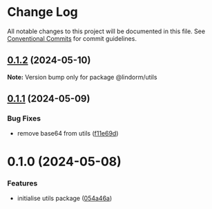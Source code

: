 # Change Log

All notable changes to this project will be documented in this file.
See [Conventional Commits](https://conventionalcommits.org) for commit guidelines.

## [0.1.2](https://github.com/lindorm-io/monorepo/compare/@lindorm/utils@0.1.1...@lindorm/utils@0.1.2) (2024-05-10)

**Note:** Version bump only for package @lindorm/utils

## [0.1.1](https://github.com/lindorm-io/monorepo/compare/@lindorm/utils@0.1.0...@lindorm/utils@0.1.1) (2024-05-09)

### Bug Fixes

- remove base64 from utils ([f11e69d](https://github.com/lindorm-io/monorepo/commit/f11e69d0f4ab64b50760e4d937fc9bfd108213df))

# 0.1.0 (2024-05-08)

### Features

- initialise utils package ([054a46a](https://github.com/lindorm-io/monorepo/commit/054a46a93bfc066e2185281048c4a0f49f92c01a))
